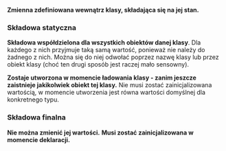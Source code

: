 **Zmienna zdefiniowana wewnątrz klasy, składająca się na jej stan.**

### Składowa statyczna

**Składowa współdzielona dla wszystkich obiektów danej klasy**. Dla każdego z nich przyjmuje taką samą wartość, ponieważ nie należy do żadnego z nich. Można się do niej odwołać poprzez nazwę klasy lub przez obiekt klasy (choć ten drugi sposób jest raczej mało sensowny).

**Zostaje utworzona w momencie ładowania klasy - zanim jeszcze zaistnieje jakikolwiek obiekt tej klasy.**
Nie musi zostać zainicjalizowana wartością, w momencie utworzenia jest równa wartości domyślnej dla konkretnego typu.

### Składowa finalna

**Nie można zmienić jej wartości.**
**Musi zostać zainicjalizowana w momencie deklaracji.**